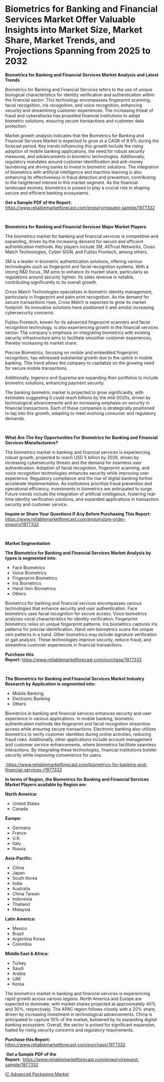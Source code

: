 <p><h1>Biometrics for Banking and Financial Services Market Offer Valuable Insights into Market Size, Market Share, Market Trends, and Projections Spanning from 2025 to 2032</h1></p><p><strong>Biometrics for Banking and Financial Services Market Analysis and Latest Trends</strong></p>
<p><p>Biometrics for Banking and Financial Services refers to the use of unique biological characteristics for identity verification and authentication within the financial sector. This technology encompasses fingerprint scanning, facial recognition, iris recognition, and voice recognition, enhancing security and streamlining customer experiences. The increasing threat of fraud and cyberattacks has propelled financial institutions to adopt biometric solutions, ensuring secure transactions and customer data protection. </p><p>Market growth analysis indicates that the Biometrics for Banking and Financial Services Market is expected to grow at a CAGR of 9.9% during the forecast period. Key trends influencing this growth include the rising adoption of mobile banking applications, the need for robust security measures, and advancements in biometric technologies. Additionally, regulatory mandates around customer identification and anti-money laundering are driving banks to invest in biometric solutions. The integration of biometrics with artificial intelligence and machine learning is also enhancing its effectiveness in fraud detection and prevention, contributing to the heightened interest in this market segment. As the financial landscape evolves, biometrics is poised to play a crucial role in shaping secure and efficient banking ecosystems.</p></p>
<p><strong>Get a Sample PDF of the Report:&nbsp;</strong> <a href="https://www.reliablemarketforecast.com/enquiry/request-sample/1977332?utm_campaign=2288&utm_medium=2&utm_source=Github&utm_content=ia&utm_term=11032025&utm_id=biometrics-for-banking-and-financial-services">https://www.reliablemarketforecast.com/enquiry/request-sample/1977332</a></p>
<p>&nbsp;</p>
<p><strong>Biometrics for Banking and Financial Services Major Market Players</strong></p>
<p><p>The biometrics market for banking and financial services is competitive and expanding, driven by the increasing demand for secure and efficient authentication methods. Key players include 3M, AllTrust Networks, Cross Match Technologies, Cyber-SIGN, and Fujitsu Frontech, among others.</p><p>3M is a leader in biometric authentication solutions, offering various technologies such as fingerprint and facial recognition systems. With a strong R&D focus, 3M aims to enhance its market share, particularly as regulations around security tighten. Its sales revenue is notable, contributing significantly to its overall growth.</p><p>Cross Match Technologies specializes in biometric identity management, particularly in fingerprint and palm print recognition. As the demand for secure transactions rises, Cross Match is expected to grow its market footprint. Its innovative solutions have positioned it well amidst increasing cybersecurity concerns.</p><p>Fujitsu Frontech, known for its advanced fingerprint scanners and facial recognition technology, is also experiencing growth in the financial services sector. The company's emphasis on integrating biometrics with existing security infrastructure aims to facilitate smoother customer experiences, thereby increasing its market share.</p><p>Precise Biometrics, focusing on mobile and embedded fingerprint recognition, has witnessed substantial growth due to the uptick in mobile banking. This trend allows the company to capitalize on the growing need for secure mobile transactions.</p><p>Additionally, Ingenico and Suprema are expanding their portfolios to include biometric solutions, enhancing payment security. </p><p>The banking biometric market is projected to grow significantly, with estimates suggesting it could reach billions by the mid-2020s, driven by technological advancements and an increasing emphasis on security in financial transactions. Each of these companies is strategically positioned to tap into this growth, adapting to meet evolving consumer and regulatory demands.</p></p>
<p>&nbsp;</p>
<p><strong>What Are The Key Opportunities For Biometrics for Banking and Financial Services Manufacturers?</strong></p>
<p><p>The biometrics market in banking and financial services is experiencing robust growth, projected to reach USD 5 billion by 2026, driven by increasing cybersecurity threats and the demand for seamless user authentication. Adoption of facial recognition, fingerprint scanning, and voice recognition technologies enhances security while improving user experience. Regulatory compliance and the rise of digital banking further accelerate implementation. As institutions prioritize fraud prevention and operational efficiency, investments in biometrics are anticipated to surge. Future trends include the integration of artificial intelligence, fostering real-time identity verification solutions, and expanded applications in transaction security and customer service.</p></p>
<p><strong>Inquire or Share Your Questions If Any Before Purchasing This Report:</strong> <a href="https://www.reliablemarketforecast.com/enquiry/pre-order-enquiry/1977332?utm_campaign=2288&utm_medium=2&utm_source=Github&utm_content=ia&utm_term=11032025&utm_id=biometrics-for-banking-and-financial-services">https://www.reliablemarketforecast.com/enquiry/pre-order-enquiry/1977332</a></p>
<p>&nbsp;</p>
<p><strong>Market Segmentation</strong></p>
<p><strong>The Biometrics for Banking and Financial Services Market Analysis by types is segmented into:</strong></p>
<p><ul><li>Face Biometrics</li><li>Voice Biometrics</li><li>Fingerprint Biometrics</li><li>Iris Biometrics</li><li>Hand Vein Biometrics</li><li>Others</li></ul></p>
<p><p>Biometrics for banking and financial services encompasses various technologies that enhance security and user authentication. Face biometrics uses facial recognition for secure access. Voice biometrics analyzes vocal characteristics for identity verification. Fingerprint biometrics relies on unique fingerprint patterns. Iris biometrics captures iris patterns for precise identification. Hand vein biometrics scans the unique vein patterns in a hand. Other biometrics may include signature verification or gait analysis. These technologies improve security, reduce fraud, and streamline customer experiences in financial transactions.</p></p>
<p><strong>Purchase this Report:&nbsp;</strong><a href="https://www.reliablemarketforecast.com/purchase/1977332?utm_campaign=2288&utm_medium=2&utm_source=Github&utm_content=ia&utm_term=11032025&utm_id=biometrics-for-banking-and-financial-services">https://www.reliablemarketforecast.com/purchase/1977332</a></p>
<p>&nbsp;</p>
<p><strong>The Biometrics for Banking and Financial Services Market Industry Research by Application is segmented into:</strong></p>
<p><ul><li>Mobile Banking</li><li>Electronic Banking</li><li>Others</li></ul></p>
<p><p>Biometrics in banking and financial services enhances security and user experience in various applications. In mobile banking, biometric authentication methods like fingerprint and facial recognition streamline access while ensuring secure transactions. Electronic banking also utilizes biometrics to verify customer identities during online activities, reducing fraud risks. Additionally, other applications include account management and customer service enhancements, where biometrics facilitate seamless interactions. By integrating these technologies, financial institutions bolster security while improving convenience for users.</p></p>
<p><a href="https://www.reliablemarketforecast.com/biometrics-for-banking-and-financial-services-r1977332?utm_campaign=2288&utm_medium=2&utm_source=Github&utm_content=ia&utm_term=11032025&utm_id=biometrics-for-banking-and-financial-services">&nbsp;https://www.reliablemarketforecast.com/biometrics-for-banking-and-financial-services-r1977332</a></p>
<p><strong>In terms of Region, the Biometrics for Banking and Financial Services Market Players available by Region are:</strong></p>
<p>
    <p> <strong> North America: </strong>
        <ul>
            <li>United States</li>
            <li>Canada</li>
        </ul>
        </p> 
    <p> <strong> Europe: </strong>
        <ul>
            <li>Germany</li>
            <li>France</li>
            <li>U.K.</li>
            <li>Italy</li>
            <li>Russia</li>
        </ul>
        </p> 
    <p> <strong> Asia-Pacific: </strong>
        <ul>
            <li>China</li>
            <li>Japan</li>
            <li>South Korea</li>
            <li>India</li>
            <li>Australia</li>
            <li>China Taiwan</li>
            <li>Indonesia</li>
            <li>Thailand</li>
            <li>Malaysia</li>
        </ul>
        </p> 
    <p> <strong> Latin America: </strong>
        <ul>
            <li>Mexico</li>
            <li>Brazil</li>
            <li>Argentina Korea</li>
            <li>Colombia</li>
        </ul>
        </p> 
    <p> <strong> Middle East & Africa: </strong>
        <ul>
            <li>Turkey</li>
            <li>Saudi</li>
            <li>Arabia</li>
            <li>UAE</li>
            <li>Korea</li>
        </ul>
    </p>
    </p>
<p><p>The biometrics market in banking and financial services is experiencing rapid growth across various regions. North America and Europe are expected to dominate, with market shares projected at approximately 40% and 30%, respectively. The APAC region follows closely with a 20% share, driven by increasing investment in technological advancements. China is anticipated to capture 10% of the market, bolstered by its expanding digital banking ecosystem. Overall, the sector is poised for significant expansion, fueled by rising security concerns and regulatory requirements.</p></p>
<p><strong>Purchase this Report: </strong><a href="https://www.reliablemarketforecast.com/purchase/1977332?utm_campaign=2288&utm_medium=2&utm_source=Github&utm_content=ia&utm_term=11032025&utm_id=biometrics-for-banking-and-financial-services">https://www.reliablemarketforecast.com/purchase/1977332</a></p>
<p>&nbsp;<strong>Get a Sample PDF of the Report:&nbsp;&nbsp;</strong><a href="https://www.reliablemarketforecast.com/enquiry/request-sample/1977332?utm_campaign=2288&utm_medium=2&utm_source=Github&utm_content=ia&utm_term=11032025&utm_id=biometrics-for-banking-and-financial-services">https://www.reliablemarketforecast.com/enquiry/request-sample/1977332</a></p>
<p><strong></strong></p>
<p><p><a href="https://github.com/owaysusing/Market-Research-Report-List-1/blob/main/ic-advanced-packaging-market.md?utm_campaign=2288&utm_medium=2&utm_source=Github&utm_content=ia&utm_term=11032025&utm_id=biometrics-for-banking-and-financial-services">IC Advanced Packaging Market</a></p></p>